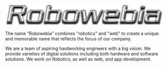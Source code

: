 ![](img/logo/Robowebia.png)

The name “Robowebia” combines "robotics" and "web" to create a unique and memorable name that reflects the focus of our company. 

We are a team of aspiring hardworking engineers with a big vision. We provide varieties of digital solutions including both hardware and software solutions. We work on Robotics, as well as web, and app development.
